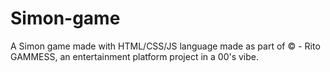 # Simon-game
A Simon game made with HTML/CSS/JS language made as part of © - Rito GAMMESS, 
an entertainment platform project in a 00's vibe. 
